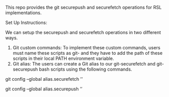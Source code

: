This repo provides the git securepush and securefetch operations for RSL implementations.

Set Up Instructions:

 We can setup the securepush and securefetch operations in two different ways.
 
1.	Git custom commands:
To implement these custom commands, users must name these scripts as git-<command name> and they have to add the path of these scripts in their local PATH environment variable.
2.	Git alias:
The users can create a Git alias to our git-securefetch and git-securepush bash scripts using
the following commands.


 git config –global alias.securefetch ’<git-securefetch script path>’
 
 git config –global alias.securepush ’<git-securepush script path>’
